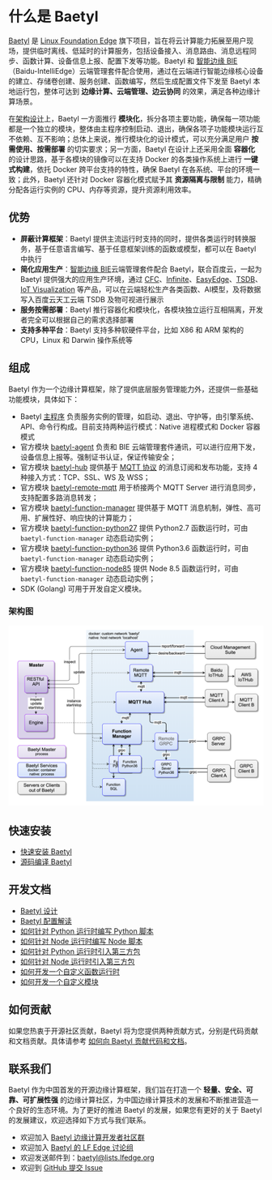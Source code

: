 # 什么是 Baetyl

[Baetyl](https://baetyl.io) 是 [Linux Foundation Edge](https://www.lfedge.org) 旗下项目，旨在将云计算能力拓展至用户现场，提供临时离线、低延时的计算服务，包括设备接入、消息路由、消息远程同步、函数计算、设备信息上报、配置下发等功能。Baetyl 和 [智能边缘 BIE](https://cloud.baidu.com/product/bie.html)（Baidu-IntelliEdge）云端管理套件配合使用，通过在云端进行智能边缘核心设备的建立、存储卷创建、服务创建、函数编写，然后生成配置文件下发至 Baetyl 本地运行包，整体可达到 **边缘计算、云端管理、边云协同** 的效果，满足各种边缘计算场景。

在[架构设计](Design.md)上，Baetyl 一方面推行 **模块化**，拆分各项主要功能，确保每一项功能都是一个独立的模块，整体由主程序控制启动、退出，确保各项子功能模块运行互不依赖、互不影响；总体上来说，推行模块化的设计模式，可以充分满足用户 **按需使用、按需部署** 的切实要求；另一方面，Baetyl 在设计上还采用全面 **容器化** 的设计思路，基于各模块的镜像可以在支持 Docker 的各类操作系统上进行 **一键式构建**，依托 Docker 跨平台支持的特性，确保 Baetyl 在各系统、平台的环境一致；此外，Baetyl 还针对 Docker 容器化模式赋予其 **资源隔离与限制** 能力，精确分配各运行实例的 CPU、内存等资源，提升资源利用效率。

## 优势

- **屏蔽计算框架**：Baetyl 提供主流运行时支持的同时，提供各类运行时转换服务，基于任意语言编写、基于任意框架训练的函数或模型，都可以在 Baetyl 中执行
- **简化应用生产**：[智能边缘 BIE](https://cloud.baidu.com/product/bie.html)云端管理套件配合 Baetyl，联合百度云，一起为 Baetyl 提供强大的应用生产环境，通过 [CFC](https://cloud.baidu.com/product/cfc.html)、[Infinite](https://cloud.baidu.com/product/infinite.html)、[EasyEdge](https://ai.baidu.com/easyedge/home)、[TSDB](https://cloud.baidu.com/product/tsdb.html)、[IoT Visualization](https://cloud.baidu.com/product/iotviz.html) 等产品，可以在云端轻松生产各类函数、AI模型，及将数据写入百度云天工云端 TSDB 及物可视进行展示
- **服务按需部署**：Baetyl 推行容器化和模块化，各模块独立运行互相隔离，开发者完全可以根据自己的需求选择部署
- **支持多种平台**：Baetyl 支持多种软硬件平台，比如 X86 和 ARM 架构的CPU，Linux 和 Darwin 操作系统等

## 组成

Baetyl 作为一个边缘计算框架，除了提供底层服务管理能力外，还提供一些基础功能模块，具体如下：

- Baetyl [主程序](https://docs.baetyl.io/zh_CN/latest/overview/Design.html#id3) 负责服务实例的管理，如启动、退出、守护等，由引擎系统、API、命令行构成。目前支持两种运行模式：Native 进程模式和 Docker 容器模式
- 官方模块 [baetyl-agent](https://docs.baetyl.io/zh_CN/latest/overview/Design.html#baetyl-agent) 负责和 BIE 云端管理套件通讯，可以进行应用下发，设备信息上报等。强制证书认证，保证传输安全；
- 官方模块 [baetyl-hub](https://docs.baetyl.io/en/latest/overview/Design.html#baetyl-hub) 提供基于 [MQTT 协议](http://docs.oasis-open.org/mqtt/mqtt/v3.1.1/os/mqtt-v3.1.1-os.html) 的消息订阅和发布功能，支持 4 种接入方式：TCP、SSL、WS 及 WSS；
- 官方模块 [baetyl-remote-mqtt](https://docs.baetyl.io/en/latest/overview/Design.html#baetyl-remote-mqtt) 用于桥接两个 MQTT Server 进行消息同步，支持配置多路消息转发；
- 官方模块 [baetyl-function-manager](https://docs.baetyl.io/en/latest/overview/Design.html#baetyl-function-manager) 提供基于 MQTT 消息机制，弹性、高可用、扩展性好、响应快的计算能力；
- 官方模块 [baetyl-function-python27](https://docs.baetyl.io/en/latest/overview/Design.html#baetyl-function-python27) 提供 Python2.7 函数运行时，可由 `baetyl-function-manager` 动态启动实例；
- 官方模块 [baetyl-function-python36](https://docs.baetyl.io/en/latest/overview/Design.html#baetyl-function-python36) 提供 Python3.6 函数运行时，可由`baetyl-function-manager` 动态启动实例；
- 官方模块 [baetyl-function-node85](https://docs.baetyl.io/en/latest/overview/Design.html#baetyl-function-node85) 提供 Node 8.5 函数运行时，可由`baetyl-function-manager` 动态启动实例；
- SDK (Golang) 可用于开发自定义模块。

### 架构图

![架构图](../images/overview/design/design_overview.png)

## 快速安装

- [快速安装 Baetyl](../install/Quick-Install.md)
- [源码编译 Baetyl](../install/Build-from-Source.md)

## 开发文档

- [Baetyl 设计](Design.md)
- [Baetyl 配置解读](../guides/Config-interpretation.md)
- [如何针对 Python 运行时编写 Python 脚本](../develop/How-to-write-a-python-script-for-python-runtime.md)
- [如何针对 Node 运行时编写 Node 脚本](../develop/How-to-write-a-node-script-for-node-runtime.md)
- [如何针对 Python 运行时引入第三方包](../develop/How-to-import-third-party-libraries-for-python-runtime.md)
- [如何针对 Node 运行时引入第三方包](../develop/How-to-import-third-party-libraries-for-node-runtime.md)
- [如何开发一个自定义函数运行时](../develop/How-to-develop-a-customize-runtime-for-function.md)
- [如何开发一个自定义模块](../develop/How-to-develop-a-customize-module.md)

## 如何贡献

如果您热衷于开源社区贡献，Baetyl 将为您提供两种贡献方式，分别是代码贡献和文档贡献。具体请参考 [如何向 Baetyl 贡献代码和文档](./Contributing.md)。

## 联系我们

Baetyl 作为中国首发的开源边缘计算框架，我们旨在打造一个 **轻量、安全、可靠、可扩展性强** 的边缘计算社区，为中国边缘计算技术的发展和不断推进营造一个良好的生态环境。为了更好的推进 Baetyl 的发展，如果您有更好的关于 Baetyl 的发展建议，欢迎选择如下方式与我们联系。

- 欢迎加入 [Baetyl 边缘计算开发者社区群](https://baetyl.bj.bcebos.com/Wechat/Wechat-Baetyl.png)
- 欢迎加入 [Baetyl 的 LF Edge 讨论组](https://lists.lfedge.org/g/baetyl/topics)
- 欢迎发送邮件到：<baetyl@lists.lfedge.org>
- 欢迎到 [GitHub 提交 Issue](https://github.com/baetyl/baetyl/issues)
